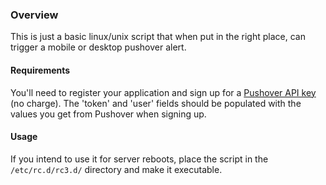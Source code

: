 ### Overview

This is just a basic linux/unix script that when put in the right place, can trigger a mobile or desktop pushover alert.

#### Requirements

You'll need to register your application and sign up for a [Pushover API key](https://pushover.net/api) (no charge). The 'token' and 'user' fields should be populated with the values you get from Pushover when signing up.

#### Usage

If you intend to use it for server reboots, place the script in the `/etc/rc.d/rc3.d/` directory and make it executable.



